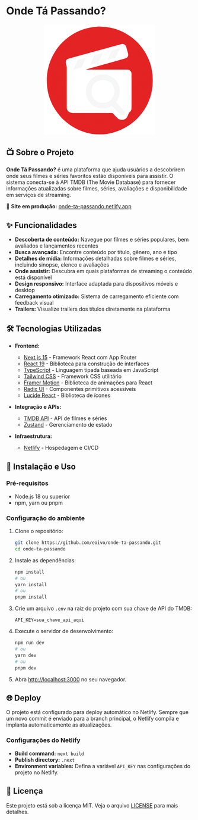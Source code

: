 # Onde Tá Passando?

<p align="center">
  <img src="public/images/logo.png" alt="Onde Tá Passando Logo" width="300">
</p>

## 📺 Sobre o Projeto

**Onde Tá Passando?** é uma plataforma que ajuda usuários a descobrirem onde seus filmes e séries favoritos estão disponíveis para assistir. O sistema conecta-se à API TMDB (The Movie Database) para fornecer informações atualizadas sobre filmes, séries, avaliações e disponibilidade em serviços de streaming.

🔗 **Site em produção:** [onde-ta-passando.netlify.app](https://onde-ta-passando.netlify.app/)

## ✨ Funcionalidades

- **Descoberta de conteúdo:** Navegue por filmes e séries populares, bem avaliados e lançamentos recentes
- **Busca avançada:** Encontre conteúdo por título, gênero, ano e tipo
- **Detalhes de mídia:** Informações detalhadas sobre filmes e séries, incluindo sinopse, elenco e avaliações
- **Onde assistir:** Descubra em quais plataformas de streaming o conteúdo está disponível
- **Design responsivo:** Interface adaptada para dispositivos móveis e desktop
- **Carregamento otimizado:** Sistema de carregamento eficiente com feedback visual
- **Trailers:** Visualize trailers dos títulos diretamente na plataforma

## 🛠️ Tecnologias Utilizadas

- **Frontend:**

  - [Next.js 15](https://nextjs.org/) - Framework React com App Router
  - [React 19](https://react.dev/) - Biblioteca para construção de interfaces
  - [TypeScript](https://www.typescriptlang.org/) - Linguagem tipada baseada em JavaScript
  - [Tailwind CSS](https://tailwindcss.com/) - Framework CSS utilitário
  - [Framer Motion](https://www.framer.com/motion/) - Biblioteca de animações para React
  - [Radix UI](https://www.radix-ui.com/) - Componentes primitivos acessíveis
  - [Lucide React](https://lucide.dev/icons/) - Biblioteca de ícones

- **Integração e APIs:**

  - [TMDB API](https://www.themoviedb.org/documentation/api) - API de filmes e séries
  - [Zustand](https://github.com/pmndrs/zustand) - Gerenciamento de estado

- **Infraestrutura:**
  - [Netlify](https://www.netlify.com/) - Hospedagem e CI/CD

## 🚀 Instalação e Uso

### Pré-requisitos

- Node.js 18 ou superior
- npm, yarn ou pnpm

### Configuração do ambiente

1. Clone o repositório:

   ```bash
   git clone https://github.com/eoivo/onde-ta-passando.git
   cd onde-ta-passando
   ```

2. Instale as dependências:

   ```bash
   npm install
   # ou
   yarn install
   # ou
   pnpm install
   ```

3. Crie um arquivo `.env` na raiz do projeto com sua chave de API do TMDB:

   ```
   API_KEY=sua_chave_api_aqui
   ```

4. Execute o servidor de desenvolvimento:

   ```bash
   npm run dev
   # ou
   yarn dev
   # ou
   pnpm dev
   ```

5. Abra [http://localhost:3000](http://localhost:3000) no seu navegador.

## 🌐 Deploy

O projeto está configurado para deploy automático no Netlify. Sempre que um novo commit é enviado para a branch principal, o Netlify compila e implanta automaticamente as atualizações.

### Configurações do Netlify

- **Build command:** `next build`
- **Publish directory:** `.next`
- **Environment variables:** Defina a variável `API_KEY` nas configurações do projeto no Netlify.

## 📝 Licença

Este projeto está sob a licença MIT. Veja o arquivo [LICENSE](LICENSE) para mais detalhes.
